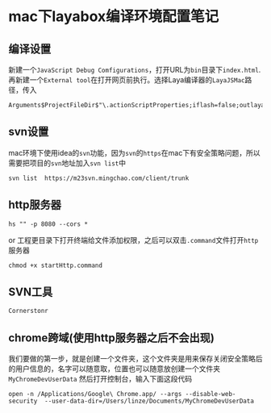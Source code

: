 # mac下layabox编译环境配置笔记

## 编译设置

新建一个`JavaScript Debug Comfigurations`，打开URL为`bin`目录下`index.html`.
再新建一个`External tool`在打开网页前执行。选择Laya编译器的`LayaJSMac`路径，传入

```*
Arguments$ProjectFileDir$"\.actionScriptProperties;iflash=false;outlaya=true;chromerun=true;"
```

## svn设置

mac环境下使用idea的`svn`功能，因为`svn`的`https`在mac下有安全策略问题，所以需要把项目的`svn`地址加入`svn list`中

```shell
svn list  https://m23svn.mingchao.com/client/trunk
```

## http服务器

```shell
hs "" -p 8080 --cors *
```

or 工程更目录下打开终端给文件添加权限，之后可以双击`.command`文件打开`http`服务器

```shell
chmod +x startHttp.command
```

## SVN工具

`Cornerstonr`

## chrome跨域(使用http服务器之后不会出现)

我们要做的第一步，就是创建一个文件夹，这个文件夹是用来保存关闭安全策略后的用户信息的，名字可以随意取，位置也可以随意放创建一个文件夹`MyChromeDevUserData`
然后打开控制台，输入下面这段代码

```shell
open -n /Applications/Google\ Chrome.app/ --args --disable-web-security  --user-data-dir=/Users/linze/Documents/MyChromeDevUserData
```

